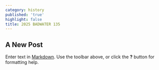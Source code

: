 ```yaml
---
category: history
published: 'true'
highlight: false
title: 2025 BADWATER 135
---
```

## A New Post

Enter text in [Markdown](http://daringfireball.net/projects/markdown/). Use the toolbar above, or click the **?** button for formatting help.
